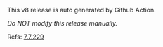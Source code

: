 This v8 release is auto generated by Github Action.

_Do NOT modify this release manually._

Refs: [7.7.229][1]

[1]: https://github.com/v8/v8/tree/7.7.229
